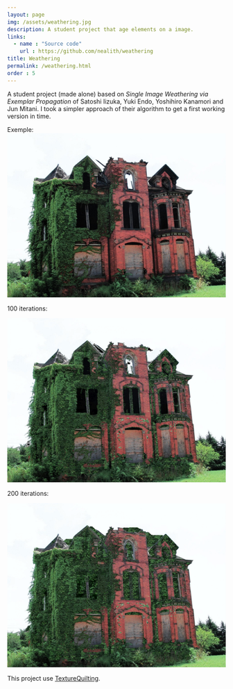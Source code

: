 ```yaml
---
layout: page
img: /assets/weathering.jpg
description: A student project that age elements on a image.
links:
  - name : "Source code"
    url : https://github.com/nealith/weathering
title: Weathering
permalink: /weathering.html
order : 5
---
```


A student project (made alone) based on *Single Image Weathering via Exemplar Propagation* of Satoshi Iizuka, Yuki Endo, Yoshihiro Kanamori and Jun Mitani. I took a simpler approach of their algorithm to get a first working version in time.

Exemple:
![exemple](https://raw.githubusercontent.com/nealith/weathering/develop/exemple.jpg)

100 iterations:

![exemple](https://raw.githubusercontent.com/nealith/weathering/develop/exemple_weathered100.png)

200 iterations:

![exemple](https://raw.githubusercontent.com/nealith/weathering/develop/exemple_weathered200.png)


This project use [TextureQuilting](https://github.com/nealith/texture-quilting.git).
